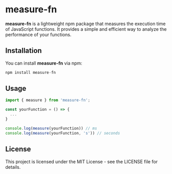 # measure-fn

**measure-fn** is a lightweight npm package that measures the execution time of JavaScript functions. It provides a simple and efficient way to analyze the performance of your functions.

## Installation

You can install **measure-fn** via npm:

```js
npm install measure-fn
```

## Usage

```javascript
import { measure } from 'measure-fn';

const yourFunction = () => {
  ...
}

console.log(measure(yourFunction)) // ms
console.log(measure(yourFunction, 's')) // seconds

```

## License

This project is licensed under the MIT License - see the LICENSE file for details.
